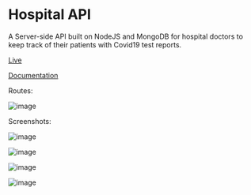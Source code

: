 # Hospital API
A Server-side API built on NodeJS and MongoDB for hospital doctors to keep track of their patients with Covid19 test reports.

[Live](https://hospital-api-covid19.herokuapp.com/)

[Documentation](https://hospital-api-covid19.herokuapp.com/api-docs/#/)

Routes:

![image](https://user-images.githubusercontent.com/36923392/203755210-29977aec-c237-42db-9ccb-666dea200375.png)


Screenshots:

![image](https://user-images.githubusercontent.com/36923392/203630838-9f536cc0-cf35-4d03-b9ce-8fc405b73cda.png)

![image](https://user-images.githubusercontent.com/36923392/203630924-e1769339-2368-43ae-8de8-824b2f895e9c.png)

![image](https://user-images.githubusercontent.com/36923392/203631032-579dd886-888b-4534-ac91-698e6f977ffd.png)

![image](https://user-images.githubusercontent.com/36923392/203631227-b1989557-7fc7-4872-b64e-54b8300b5a2f.png)

